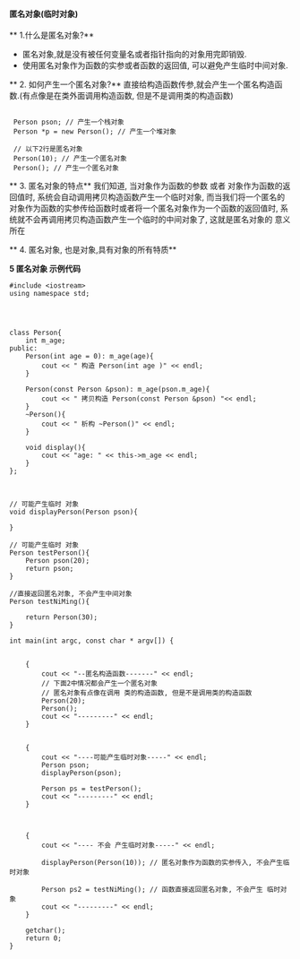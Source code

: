 #### 匿名对象(临时对象)

** 1.什么是匿名对象?**
 - 匿名对象,就是没有被任何变量名或者指针指向的对象用完即销毁.
 - 使用匿名对象作为函数的实参或者函数的返回值, 可以避免产生临时中间对象.
 
 
** 2. 如何产生一个匿名对象?**
 直接给构造函数传参,就会产生一个匿名构造函数.(有点像是在类外面调用构造函数, 但是不是调用类的构造函数)
```

 Person pson; // 产生一个栈对象
 Person *p = new Person(); // 产生一个堆对象

 // 以下2行是匿名对象
 Person(10); // 产生一个匿名对象
 Person(); // 产生一个匿名对象
```
 
** 3. 匿名对象的特点**
我们知道, 当对象作为函数的参数 或者 对象作为函数的返回值时, 系统会自动调用拷贝构造函数产生一个临时对象, 而当我们将一个匿名的对象作为函数的实参传给函数时或者将一个匿名对象作为一个函数的返回值时, 系统就不会再调用拷贝构造函数产生一个临时的中间对象了, 这就是匿名对象的 意义所在
 
** 4. 匿名对象, 也是对象,具有对象的所有特质**


**5 匿名对象 示例代码**

```
#include <iostream>
using namespace std;




class Person{
    int m_age;
public:
    Person(int age = 0): m_age(age){
        cout << " 构造 Person(int age )" << endl;
    }
    
    Person(const Person &pson): m_age(pson.m_age){
        cout << " 拷贝构造 Person(const Person &pson) "<< endl;
    }
    ~Person(){
        cout << " 析构 ~Person()" << endl;
    }
    
    void display(){
        cout << "age: " << this->m_age << endl;
    }
};



// 可能产生临时 对象
void displayPerson(Person pson){
    
}

// 可能产生临时 对象
Person testPerson(){
    Person pson(20);
    return pson;
}

//直接返回匿名对象, 不会产生中间对象
Person testNiMing(){
    
    return Person(30);
}

int main(int argc, const char * argv[]) {
   
    
    {
        cout << "--匿名构造函数-------" << endl;
        // 下面2中情况都会产生一个匿名对象
        // 匿名对象有点像在调用 类的构造函数, 但是不是调用类的构造函数
        Person(20);
        Person();
        cout << "---------" << endl;
    }
    
    
    {
        cout << "----可能产生临时对象-----" << endl;
        Person pson;
        displayPerson(pson);
        
        Person ps = testPerson();
        cout << "---------" << endl;
    }
   
    

    {
        cout << "---- 不会 产生临时对象-----" << endl;
        
        displayPerson(Person(10)); // 匿名对象作为函数的实参传入, 不会产生临时对象
        
        Person ps2 = testNiMing(); // 函数直接返回匿名对象, 不会产生 临时对象
        cout << "---------" << endl;
    }

    getchar();
    return 0;
}

```